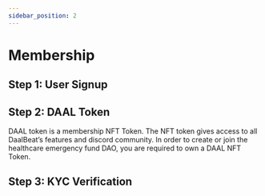 ```yaml
---
sidebar_position: 2
---
```


# Membership

## Step 1: User Signup

## Step 2: DAAL Token

DAAL token is a membership NFT Token. The NFT token gives access to all DaalBeat’s features and discord community. In order to create or join the healthcare emergency fund DAO, you are required to own a DAAL NFT Token.

## Step 3: KYC Verification
